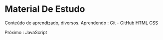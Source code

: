 # Material De Estudo
 Conteúdo de aprendizado, diversos.
 Aprendendo :
 Git - GitHub
 HTML
 CSS

 Próximo :
 JavaScript
